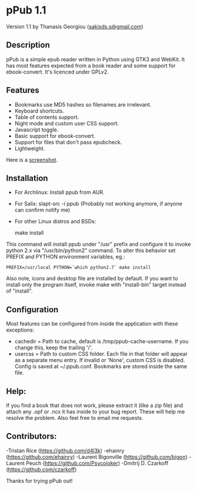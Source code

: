 pPub 1.1
=========
Version 1.1 by Thanasis Georgiou (sakisds.s@gmail.com)

Description
-----------
pPub is a simple epub reader written in Python using GTK3 and WebKit. It has most features expected from a book reader and some support for ebook-convert. It's licenced under GPLv2.

Features
--------
- Bookmarks use MD5 hashes so filenames are irrelevant.
- Keyboard shortcuts.
- Table of contents support.
- Night mode and custom user CSS support.
- Javascript toggle.
- Basic support for ebook-convert.
- Support for files that don't pass epubcheck.
- Lightweight.

Here is a [screenshot](http://dl.dropbox.com/u/11392968/ppub.png).


Installation
------------
- For Archlinux: Install ppub from AUR.
- For Salix: slapt-src -i ppub (Probably not working anymore, if anyone can confirm notify me)
- For other Linux distros and BSDs:

    make install

This command will install ppub under "/usr" prefix and configure it to invoke python 2.x via "/usr/bin/python2" command. To alter this behavior set PREFIX and PYTHON environment variables, eg.:

    PREFIX=/usr/local PYTHON=`which python2.7` make install

Also note, icons and desktop file are installed by default. If you want to install only the program itself, invoke make with "install-bin" target instead of "install".

Configuration
-------------
Most features can be configured from inside the application with these exceptions:
- cachedir = Path to cache, default is /tmp/ppub-cache-username. If you change this, keep the trailing '/'.
- usercss = Path to custom CSS folder. Each file in that folder will appear as a separate menu entry. If invalid or 'None', custom CSS is disabled.
Config is saved at ~/.ppub.conf. Bookmarks are stored inside the same file.

Help:
-----------
If you find a book that does not work, please extract it (like a zip file) and attach any .opf or .ncx it has inside to your bug report. These will help me resolve the problem. Also feel free to email me requests.

Contributors:
-----------
-Tristan Rice (https://github.com/d4l3k)
-ehainry (https://github.com/ehainry)
-Laurent Bigonville (https://github.com/bigon)
-Laurent Peuch (https://github.com/Psycojoker)
-Dmitrij D. Czarkoff (https://github.com/czarkoff)

Thanks for trying pPub out!
